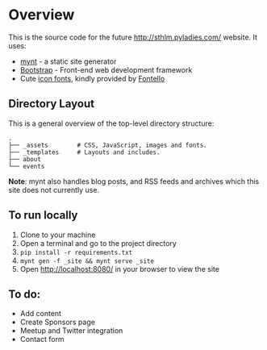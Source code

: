 # Overview

This is the source code for the future http://sthlm.pyladies.com/ website. It uses:

* [mynt](http://mynt.mirroredwhite.com/) - a static site generator
* [Bootstrap](http://getbootstrap.com/) - Front-end web development framework
* Cute [icon fonts](http://zocial.smcllns.com/), kindly provided by [Fontello](http://fontello.com/)

## Directory Layout

This is a general overview of the top-level directory structure:


```
.
├── _assets        # CSS, JavaScript, images and fonts.
├── _templates     # Layouts and includes.
├── about
└── events
```

**Note**: mynt also handles blog posts, and RSS feeds and archives which this site does not currently use.


## To run locally

1. Clone to your machine
2. Open a terminal and go to the project directory
3. `pip install -r requirements.txt`
4. `mynt gen -f _site && mynt serve _site`
5. Open [http://localhost:8080/](http://localhost:8080/) in your browser to view the site


## To do:

* Add content
* Create Sponsors page
* Meetup and Twitter integration
* Contact form
